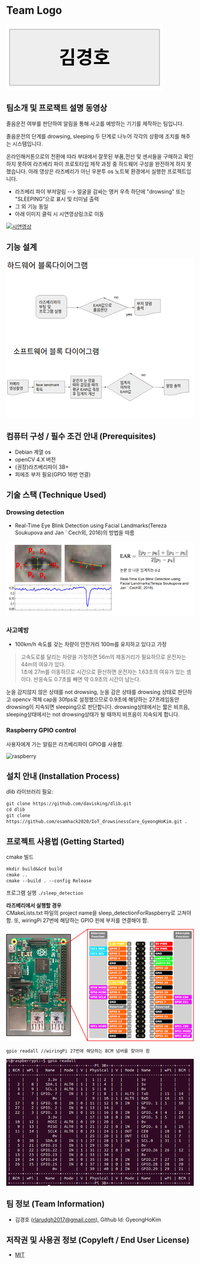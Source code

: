 # Team Logo

![logo](./img/teamLogo.png)

## 팀소개 및 프로잭트 설명 동영상

졸음운전 여부를 판단하여 알림을 통해 사고를 예방하는 기기를 제작하는 팀입니다.

졸음운전의 단계를 drowsing, sleeping 두 단계로 나누어 각각의 상황에 조치를 해주는 시스템입니다.

온라인해커톤으로의 전환에 따라 부대에서 잘못된 부품,전선 및 센서들을 구매하고 확인하지 못하여 라즈베리 파이 프로토타입 제작 과정 중 하드웨어 구성을 완전하게 하지 못했습니다. 아래 영상은 라즈베리가 아닌 우분투 os 노트북 환경에서 실행한 프로젝트입니다.  
* 라즈베리 파이 부저알림 --> 얼굴을 감싸는 앵커 우측 하단에 "drowsing" 또는 "SLEEPING"으로 표시 및 터미널 출력
* 그 외 기능 동일
* 아래 이미지 클릭 시 시연영상링크로 이동

[![시연영상](http://img.youtube.com/vi/s2uMnYTOk5w/0.jpg)](https://youtu.be/s2uMnYTOk5w)

## 기능 설계

![hardware](./img/hardwareBlockDiagram.png)
![software](./img/softwareBlockDiagram.png)

## 컴퓨터 구성 / 필수 조건 안내 (Prerequisites)
* Debian 계열 os
* openCV 4.X 버전
* (권장)라즈베리파이 3B+
* 피에조 부저 필요(GPIO 16번 연결)

## 기술 스택 (Technique Used)

### Drowsing detection

* Real-Time Eye Blink Detection using Facial Landmarks(Tereza Soukupova and Jan ´ Cech외, 2016)의 방법을 따름

![earMethod](./img/earMethod.png)

### 사고예방

* 100km/h 속도를 갖는 차량이 안전거리 100m를 유지하고 있다고 가정

> 고속도로를 달리는 차량을 가정하면 56m의 제동거리가 필요하므로 운전자는 44m의 여유가 있다.  
> 1초에 27m를 이동하므로 시간으로 환산하면 운전자는 1.63초의 여유가 있는 셈이다. 
> 반응속도 0.7초를 빼면 약 0.9초의 시간이 남는다.  

눈을 감지않지 않은 상태를 not drowsing, 눈을 감은 상태를 drowsing 상태로 판단하고
opencv 객체 cap을 30fps로 설정했으므로 0.9초에 해당하는 27프레임동안 drowsing이 지속되면 sleeping으로 판단합니다.
drowsing상태에서는 짧은 비프음, sleeping상태에서는 not drowsing상태가 될 때까지 비프음이 지속되게 합니다.

### Raspberry GPIO control

사용자에게 가는 알림은 라즈베리파이 GPIO를 사용함.

![raspberry](./img/raspberry.JPG)

## 설치 안내 (Installation Process)

dlib 라이브러리 필요:
``` shell
git clone https://github.com/davisking/dlib.git
cd dlib
git clone https://github.com/osamhack2020/IoT_drowsinessCare_GyeongHoKim.git .
```

## 프로젝트 사용법 (Getting Started)

cmake 빌드
``` shell
mkdir build&&cd build
cmake ..
cmake --build . --config Release
```

프로그램 실행
`./sleep_detection`

**라즈베리에서 실행할 경우**  
CMakeLists.txt 파일의 project name을 sleep_detectionForRaspberry로 고쳐야 함.
또, wiringPi 27번에 해당하는 GPIO 핀에 부저를 연결해야 함.  

![pinMap](./img/pinMap.png)

``` shell
gpio readall //wiringPi 27번에 해당하는 BCM 넘버를 찾아야 함
```
![gpio](./img/gpio.png)


## 팀 정보 (Team Information)
- 김경호 (rlarudgh2017@gmail.com), Github Id: GyeongHoKim

## 저작권 및 사용권 정보 (Copyleft / End User License)
 * [MIT](https://github.com/osam2020-WEB/Sample-ProjectName-TeamName/blob/master/license.md)
